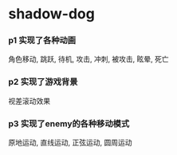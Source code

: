 # shadow-dog


### p1 实现了各种动画

角色移动, 跳跃, 待机, 攻击, 冲刺, 被攻击, 眩晕, 死亡

### p2 实现了游戏背景
视差滚动效果

### p3 实现了enemy的各种移动模式

原地运动, 直线运动, 正弦运动, 圆周运动
